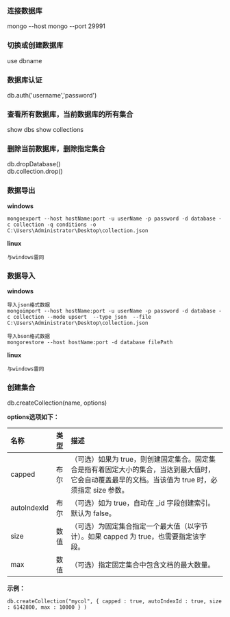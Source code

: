 ### 连接数据库  
mongo --host mongo --port 29991

### 切换或创建数据库
use dbname

### 数据库认证
db.auth('username','password')

### 查看所有数据库，当前数据库的所有集合
show dbs
show collections

### 删除当前数据库，删除指定集合
db.dropDatabase()  
db.collection.drop()

### 数据导出  
**windows**  
```
mongoexport --host hostName:port -u userName -p password -d database -c collection -q conditions -o C:\Users\Administrator\Desktop\collection.json
```
**linux**
```
与windows雷同
```

### 数据导入  
**windows**
```
导入json格式数据
mongoimport --host hostName:port -u userName -p password -d database -c collection --mode upsert  --type json  --file C:\Users\Administrator\Desktop\collection.json

导入bson格式数据
mongorestore --host hostName:port -d database filePath
```

**linux**
```
与windows雷同
```

### 创建集合
db.createCollection(name, options)

**options选项如下：**

|名称|类型|描述|
|:--|:--:|:--|
|capped|布尔|（可选）如果为 true，则创建固定集合。固定集合是指有着固定大小的集合，当达到最大值时，它会自动覆盖最早的文档。当该值为 true 时，必须指定 size 参数。|  
|autoIndexId|布尔|（可选）如为 true，自动在 _id 字段创建索引。默认为 false。|
|size|数值|（可选）为固定集合指定一个最大值（以字节计）。如果 capped 为 true，也需要指定该字段。|
|max|数值|（可选）指定固定集合中包含文档的最大数量。|

**示例：**  
```
db.createCollection("mycol", { capped : true, autoIndexId : true, size : 6142800, max : 10000 } )
```
